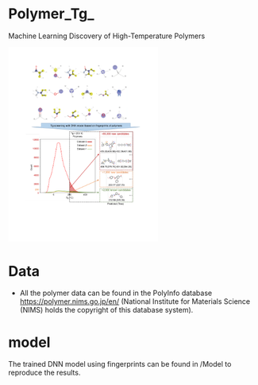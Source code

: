 # Polymer_Tg_
Machine Learning Discovery of High-Temperature Polymers

<img src="Graphical Abstract.png" width="60%">

# Data
- All the polymer data can be found in the PolyInfo database https://polymer.nims.go.jp/en/ (National Institute for Materials Science (NIMS) holds the copyright of this database system).

# model
The trained DNN model using fingerprints can be found in /Model to reproduce the results.
